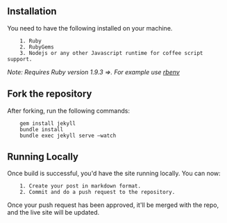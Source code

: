 ## Installation
You need to have the following installed on your machine.
```
	1. Ruby
	2. RubyGems
	3. Nodejs or any other Javascript runtime for coffee script support.
```

_Note: Requires Ruby version 1.9.3 =>. For example use [rbenv](https://github.com/sstephenson/rbenv)_   

## Fork the repository
After forking, run the following commands:

```
	gem install jekyll
	bundle install
	bundle exec jekyll serve —watch
```


## Running Locally
Once build is successful, you'd have the site running locally. You can now:
```
	1. Create your post in markdown format.
	2. Commit and do a push request to the repository.
```

Once your push request has been approved, it'll be merged with the repo, and the live site will be updated.
    




